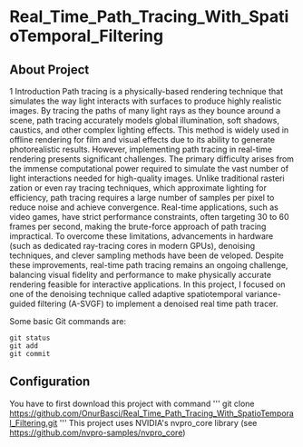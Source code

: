 # Real_Time_Path_Tracing_With_SpatioTemporal_Filtering

## About Project
1 Introduction
 Path tracing is a physically-based rendering technique that simulates the way light interacts
 with surfaces to produce highly realistic images. By tracing the paths of many light rays as
 they bounce around a scene, path tracing accurately models global illumination, soft shadows,
 caustics, and other complex lighting effects. This method is widely used in offline rendering for
 film and visual effects due to its ability to generate photorealistic results.
 However, implementing path tracing in real-time rendering presents significant challenges.
 The primary difficulty arises from the immense computational power required to simulate the
 vast number of light interactions needed for high-quality images. Unlike traditional rasteri
zation or even ray tracing techniques, which approximate lighting for efficiency, path tracing
 requires a large number of samples per pixel to reduce noise and achieve convergence. Real-time
 applications, such as video games, have strict performance constraints, often targeting 30 to 60
 frames per second, making the brute-force approach of path tracing impractical.
 To overcome these limitations, advancements in hardware (such as dedicated ray-tracing
 cores in modern GPUs), denoising techniques, and clever sampling methods have been de
veloped. Despite these improvements, real-time path tracing remains an ongoing challenge,
 balancing visual fidelity and performance to make physically accurate rendering feasible for
 interactive applications. In this project, I focused on one of the denoising technique called
 adaptive spatiotemporal variance-guided filtering (A-SVGF) to implement a denoised real time
 path tracer.

 Some basic Git commands are:
```
git status
git add
git commit
```

## Configuration
You have to first download this project with command 
'''
git clone https://github.com/OnurBasci/Real_Time_Path_Tracing_With_SpatioTemporal_Filtering.git
'''
This project uses NVIDIA's nvpro_core library (see https://github.com/nvpro-samples/nvpro_core)

